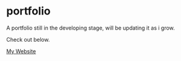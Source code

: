 # portfolio
A portfolio still in the developing stage, will be updating it as i grow.

Check out below.

<a href="https://chandran-jr.github.io/"> My Website</a>


